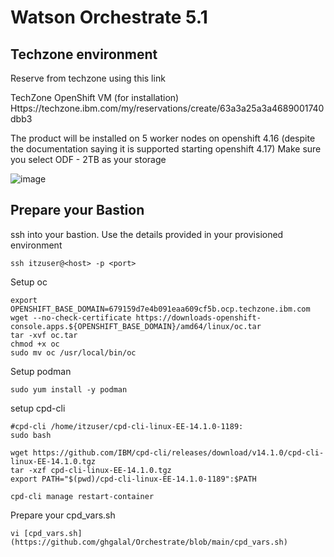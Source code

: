 # Watson Orchestrate 5.1
## Techzone environment
Reserve from techzone using this link

TechZone OpenShift VM (for installation)
Https://techzone.ibm.com/my/reservations/create/63a3a25a3a4689001740dbb3

The product will be installed on 5 worker nodes on openshift 4.16 (despite the documentation saying it is supported starting openshift 4.17)
Make sure you select ODF - 2TB as your storage

![image](https://github.com/user-attachments/assets/0f14af27-cc45-4151-8087-4ad5741ef4a1)

## Prepare your Bastion
ssh into your bastion. Use the details provided in your provisioned environment
```
ssh itzuser@<host> -p <port>
```

Setup oc
```
export OPENSHIFT_BASE_DOMAIN=679159d7e4b091eaa609cf5b.ocp.techzone.ibm.com
wget --no-check-certificate https://downloads-openshift-console.apps.${OPENSHIFT_BASE_DOMAIN}/amd64/linux/oc.tar
tar -xvf oc.tar
chmod +x oc
sudo mv oc /usr/local/bin/oc
```

Setup podman
```
sudo yum install -y podman
```
setup cpd-cli
```
#cpd-cli /home/itzuser/cpd-cli-linux-EE-14.1.0-1189:
sudo bash

wget https://github.com/IBM/cpd-cli/releases/download/v14.1.0/cpd-cli-linux-EE-14.1.0.tgz
tar -xzf cpd-cli-linux-EE-14.1.0.tgz
export PATH="$(pwd)/cpd-cli-linux-EE-14.1.0-1189":$PATH

cpd-cli manage restart-container
```

Prepare your cpd_vars.sh
```
vi [cpd_vars.sh](https://github.com/ghgalal/Orchestrate/blob/main/cpd_vars.sh)
```

